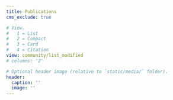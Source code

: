 ```yaml
---
title: Publications
cms_exclude: true

# View.
#   1 = List
#   2 = Compact
#   3 = Card
#   4 = Citation
view: community/list_modified
# columns: '2'

# Optional header image (relative to `static/media/` folder).
header:
  caption: ''
  image: ''
---
```

